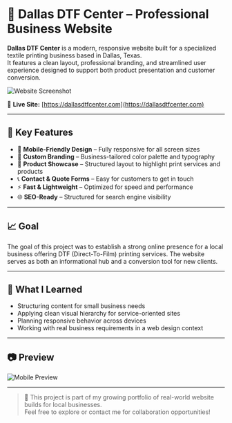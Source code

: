 # 💼 Dallas DTF Center – Professional Business Website

**Dallas DTF Center** is a modern, responsive website built for a specialized textile printing business based in Dallas, Texas.  
It features a clean layout, professional branding, and streamlined user experience designed to support both product presentation and customer conversion.

![Website Screenshot](screenshot.png)

🔗 **Live Site:** [https://dallasdtfcenter.com](https://dallasdtfcenter.com)

---

## 🚀 Key Features

- 📱 **Mobile-Friendly Design** – Fully responsive for all screen sizes  
- 🎨 **Custom Branding** – Business-tailored color palette and typography  
- 🛒 **Product Showcase** – Structured layout to highlight print services and products  
- 📞 **Contact & Quote Forms** – Easy for customers to get in touch  
- ⚡ **Fast & Lightweight** – Optimized for speed and performance  
- 🌐 **SEO-Ready** – Structured for search engine visibility

---


## 📈 Goal

The goal of this project was to establish a strong online presence for a local business offering DTF (Direct-To-Film) printing services. The website serves as both an informational hub and a conversion tool for new clients.

---

## 🧠 What I Learned

- Structuring content for small business needs  
- Applying clean visual hierarchy for service-oriented sites  
- Planning responsive behavior across devices  
- Working with real business requirements in a web design context

---

## 📷 Preview

![Mobile Preview](mobile-screenshot.png)

---

> 🧩 This project is part of my growing portfolio of real-world website builds for local businesses.  
Feel free to explore or contact me for collaboration opportunities!


